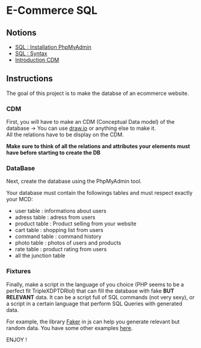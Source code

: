 # E-Commerce SQL

## Notions
* [SQL : Installation PhpMyAdmin](https://kinsta.com/fr/blog/installer-phpmyadmin/)
* [SQL : Syntax](https://sql.sh/cours)
* [Introduction CDM](https://www.it-connect.fr/introduction-au-mcd/)

## Instructions

The goal of this project is to make the databse of an ecommerce website.

### CDM

First, you will have to make an CDM (Conceptual Data model) of the database -> You can use [draw.io](https://app.diagrams.net/) or anything else to make it.   
All the relations have to be display on the CDM.

**Make sure to think of all the relations and attributes your elements must have before starting to create the DB**

### DataBase

Next, create the database using the PhpMyAdmin tool. 

Your database must contain the followings tables and must respect exactly your MCD: 
* user table : informations about users
* adress table : adress from users
* product table : Product selling from your website
* cart table : shopping list from users
* command table : command history
* photo table : photos of users and products
* rate table : product rating from users
* all the junction table

### Fixtures

Finally, make a script in the language of you choice (PHP seems to be a perfect fit TripleXDPTDRlol) that can fill the database with fake **BUT RELEVANT** data.
It can be a script full of SQL commands (not very sexy), or a script in a certain language that perform SQL Queries with generated data.

For example, the library [Faker](https://github.com/marak/Faker.js/) in js can help you generate relevant but random data.
You have some other examples [here](https://dev.to/iainfreestone/20-resources-for-generating-fake-and-mock-data-55g1).

ENJOY !